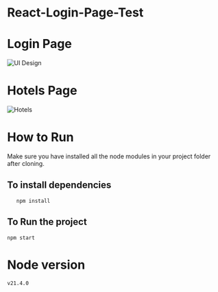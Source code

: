 # React-Login-Page-Test

# Login Page

![UI Design](https://github.com/awaismohammad23/React-Login-Page-Test/assets/94608299/8ce9e7b3-aa0c-46e0-964d-29a1ebb8bf1d)

# Hotels Page

![Hotels](https://github.com/awaismohammad23/React-Login-Page-Test/assets/94608299/e559d98b-ffaf-4050-8580-1029db0b1238)

# How to Run

Make sure you have installed all the node modules in your project folder after cloning. 

## To install dependencies

```console
   npm install
```

## To Run the project

    npm start

# Node version
    v21.4.0
